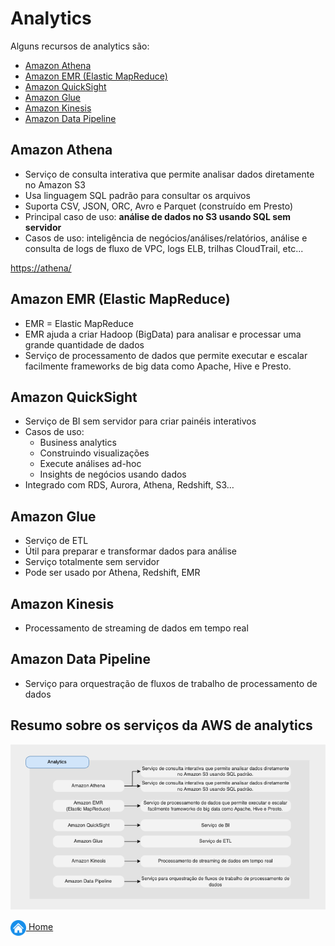 # Analytics

Alguns recursos de analytics são:

* [Amazon Athena](#amazon-athena)
* [Amazon EMR (Elastic MapReduce)](#amazon-emr)
* [Amazon QuickSight](#amazon-quicksight)
* [Amazon Glue](#amazon-glue)
* [Amazon Kinesis](#amazon-kinesis)
* [Amazon Data Pipeline](#amazon-data-pipeline)

## Amazon Athena

* Serviço de consulta interativa que permite analisar dados diretamente no Amazon S3
* Usa linguagem SQL padrão para consultar os arquivos
* Suporta CSV, JSON, ORC, Avro e Parquet (construído em Presto)
* Principal caso de uso: **análise de dados no S3 usando SQL sem servidor**
* Casos de uso: inteligência de negócios/análises/relatórios, análise e consulta de logs de fluxo de VPC, logs ELB, trilhas CloudTrail, etc...

[https://athena/](https://aws.amazon.com/pt/athena/)

## Amazon EMR (Elastic MapReduce)

* EMR = Elastic MapReduce
* EMR ajuda a criar Hadoop (BigData) para analisar e processar uma grande quantidade de dados
* Serviço de processamento de dados que permite executar e escalar facilmente frameworks de big data como Apache, Hive e Presto.

## Amazon QuickSight

* Serviço de BI sem servidor para criar painéis interativos
* Casos de uso:
    - Business analytics
    - Construindo visualizações
    - Execute análises ad-hoc
    - Insights de negócios usando dados
* Integrado com RDS, Aurora, Athena, Redshift, S3…

## Amazon Glue

* Serviço de ETL
* Útil para preparar e transformar dados para análise
* Serviço totalmente sem servidor
* Pode ser usado por Athena, Redshift, EMR


## Amazon Kinesis

* Processamento de streaming de dados em tempo real

## Amazon Data Pipeline

* Serviço para orquestração de fluxos de trabalho de processamento de dados

## Resumo sobre os serviços da AWS de analytics

![Analytics](../images/4_analytics.png)

[<img align="center" src="../images/botao-home.png" height="25" width="25"/> Home](../README.md)